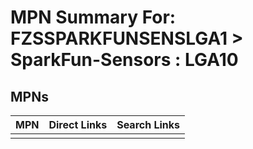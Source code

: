 



# MPN Summary For: FZSSPARKFUNSENSLGA1 > SparkFun-Sensors : LGA10

## MPNs
  

|MPN|Direct Links|Search Links|
| :--- | :--- | :--- |
||||
